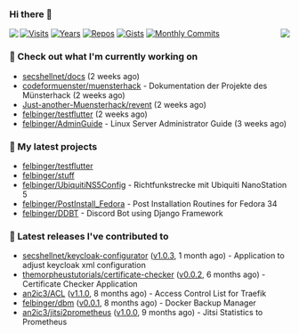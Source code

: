 ### Hi there 👋

<img align="left" src="https://github-readme-stats.vercel.app/api?username=felbinger&theme=dark">
<img align="right" src="https://github-readme-stats.vercel.app/api/top-langs/?username=felbinger&theme=dark">

[![Visits](https://badges.pufler.dev/visits/felbinger/felbinger?style=flat-square&color=black&logo=github)](https://github.com/felbinger)
[![Years](https://badges.pufler.dev/years/felbinger?style=flat-square&color=black&logo=github)](https://github.com/felbinger)
[![Repos](https://badges.pufler.dev/repos/felbinger?style=flat-square&color=black&logo=github)](https://github.com/felbinger?tab=repositories)
[![Gists](https://badges.pufler.dev/gists/felbinger?style=flat-square&color=black&logo=github)](https://gist.github.com/felbinger)
[![Monthly Commits](https://badges.pufler.dev/commits/monthly/felbinger?style=flat-square&color=black&logo=github)](https://github.com/felbinger)

### :construction_worker: Check out what I'm currently working on

- [secshellnet/docs](https://github.com/secshellnet/docs) (2 weeks ago)
- [codeformuenster/muensterhack](https://github.com/codeformuenster/muensterhack) - Dokumentation der Projekte des Münsterhack (2 weeks ago)
- [Just-another-Muensterhack/revent](https://github.com/Just-another-Muensterhack/revent) (2 weeks ago)
- [felbinger/testflutter](https://github.com/felbinger/testflutter) (2 weeks ago)
- [felbinger/AdminGuide](https://github.com/felbinger/AdminGuide) - Linux Server Administrator Guide (3 weeks ago)

### :seedling: My latest projects

- [felbinger/testflutter](https://github.com/felbinger/testflutter)
- [felbinger/stuff](https://github.com/felbinger/stuff)
- [felbinger/UbiquitiNS5Config](https://github.com/felbinger/UbiquitiNS5Config) - Richtfunkstrecke mit Ubiquiti NanoStation 5
- [felbinger/PostInstall_Fedora](https://github.com/felbinger/PostInstall_Fedora) - Post Installation Routines for Fedora 34
- [felbinger/DDBT](https://github.com/felbinger/DDBT) - Discord Bot using Django Framework

### :telescope: Latest releases I've contributed to

- [secshellnet/keycloak-configurator](https://github.com/secshellnet/keycloak-configurator) ([v1.0.3](https://github.com/secshellnet/keycloak-configurator/releases/tag/v1.0.3), 1 month ago) - Application to adjust keycloak xml configuration
- [themorpheustutorials/certificate-checker](https://github.com/themorpheustutorials/certificate-checker) ([v0.0.2](https://github.com/themorpheustutorials/certificate-checker/releases/tag/v0.0.2), 6 months ago) - Certificate Checker Application
- [an2ic3/ACL](https://github.com/an2ic3/ACL) ([v1.1.0](https://github.com/an2ic3/ACL/releases/tag/v1.1.0), 8 months ago) - Access Control List for Traefik
- [felbinger/dbm](https://github.com/felbinger/dbm) ([v0.0.1](https://github.com/felbinger/dbm/releases/tag/v0.0.1), 8 months ago) - Docker Backup Manager
- [an2ic3/jitsi2prometheus](https://github.com/an2ic3/jitsi2prometheus) ([v1.0.0](https://github.com/an2ic3/jitsi2prometheus/releases/tag/v1.0.0), 9 months ago) - Jitsi Statistics to Prometheus
